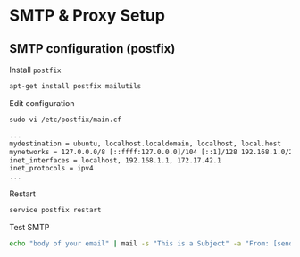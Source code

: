 # SMTP & Proxy Setup

## SMTP configuration (postfix)

Install `postfix`

```bash
apt-get install postfix mailutils
```

Edit configuration

`sudo vi /etc/postfix/main.cf`

```txt
...
mydestination = ubuntu, localhost.localdomain, localhost, local.host
mynetworks = 127.0.0.0/8 [::ffff:127.0.0.0]/104 [::1]/128 192.168.1.0/24 172.17.0.0/16
inet_interfaces = localhost, 192.168.1.1, 172.17.42.1
inet_protocols = ipv4
...
```

Restart

```bash
service postfix restart
```

Test SMTP

```bash
echo "body of your email" | mail -s "This is a Subject" -a "From: [sender email]" [recipient email address]

```
